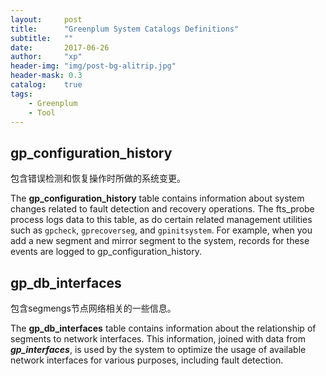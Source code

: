 ```yaml
---
layout:     post
title:      "Greenplum System Catalogs Definitions"
subtitle:   ""
date:       2017-06-26
author:     "xp"
header-img: "img/post-bg-alitrip.jpg"
header-mask: 0.3
catalog:    true
tags:
    - Greenplum
    - Tool
---
```


## gp\_configuration\_history
包含错误检测和恢复操作时所做的系统变更。

The **gp\_configuration\_history** table contains information about system changes related to fault detection and recovery operations. The fts_probe process logs data to this table, as do certain related management utilities such as `gpcheck`, `gprecoverseg`, and `gpinitsystem`. For example, when you add a new segment and mirror segment to the system, records for these events are logged to gp\_configuration\_history.

## gp\_db\_interfaces
包含segmengs节点网络相关的一些信息。

The **gp\_db\_interfaces** table contains information about the relationship of segments to network interfaces. This information, joined with data from ***gp\_interfaces***, is used by the system to optimize the usage of available network interfaces for various purposes, including fault detection.